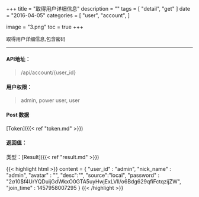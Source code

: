 +++
title = "取得用户详细信息"
description = ""
tags = [
    "detail",
    "get"
]
date = "2016-04-05"
categories = [
    "user",
    "account",
]

image = "3.png"
toc = true
+++

<font size=2>取得用户详细信息,包含密码</font>

***

#### API地址：

> /api/account/{user_id}

#### 用户权限：

> admin, power user, user

#### Post 数据

[Token]({{< ref "token.md" >}})

#### 返回值：

类型：[Result]({{< ref "result.md" >}})

{{< highlight html >}}
content = {
    "user_id" : "admin",
    "nick_name" : "admin",
    "avatar" : "",
    "desc":"",
    "source":"local",
    "password" : "$2a$10$f4UrYQDuijGdWkxO0GTA5uyHwjExLVll/o6Bdg629qfiFctqzijZW",
    "join_time" : 1457958007295
}
{{< /highlight >}}